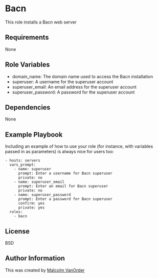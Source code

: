 Bacn
=========

This role installs a Bacn web server

Requirements
------------

None

Role Variables
--------------

* domain_name: The domain name used to access the Bacn installation
* superuser: A username for the superuser account
* superuser_email: An email address for the superuser account
* superuser_password: A password for the superuser account
  
Dependencies
------------

None

Example Playbook
----------------

Including an example of how to use your role (for instance, with variables passed in as parameters) is always nice for users too:

    - hosts: servers
      vars_prompt:
        - name: superuser
          prompt: Enter a username for Bacn superuser
          private: no
        - name: superuser_email
          prompt: Enter an email for Bacn superuser
          private: no
        - name: superuser_password
          prompt: Enter a password for Bacn superuser
          confirm: yes
          private: yes
      roles:
        - bacn

License
-------

BSD

Author Information
------------------

This was created by [Malcolm VanOrder](https://github.com/mvanorder)
